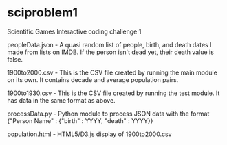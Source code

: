 # sciproblem1
Scientific Games Interactive coding challenge 1

peopleData.json - A quasi random list of people, birth, and death dates I made from lists on IMDB.  If the person isn't dead yet, their death value is false.

1900to2000.csv - This is the CSV file created by running the main module on its own.  It contains decade and average population pairs.

1900to1930.csv - This is the CSV file created by running the test module. It has data in the same format as above.

processData.py - Python module to process JSON data with the format {"Person Name" : {"birth" : YYYY, "death" : YYYY}}

population.html - HTML5/D3.js display of 1900to2000.csv

